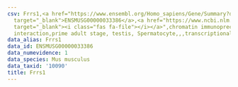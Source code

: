 ```yaml
---
csv: Frrs1,<a href="https://www.ensembl.org/Homo_sapiens/Gene/Summary?db=core;g=ENSMUSG00000033386"
  target="_blank">ENSMUSG00000033386</a>,<a href="https://www.ncbi.nlm.nih.gov/pubmed/25450459"
  target="_blank"><i class="fas fa-file"></i></a>",chromatin immunoprecipitation assay,direct
  interaction,prime adult stage, testis, Spermatocyte,,,transcriptional regulation,
data_alias: Frrs1
data_id: ENSMUSG00000033386
data_numevidence: 1
data_species: Mus musculus
data_taxid: '10090'
title: Frrs1
---
```

